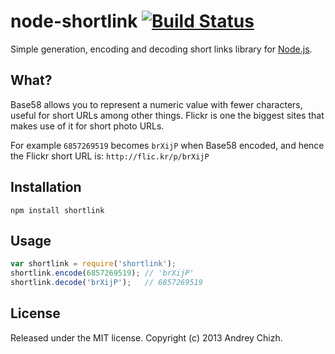 # node-shortlink [![Build Status](https://travis-ci.org/AndreyChizh/node-shortlink.png?branch=master)](https://travis-ci.org/AndreyChizh/node-shortlink)

Simple generation, encoding and decoding short links library for [Node.js].

[node.js]: http://nodejs.org/

## What?

Base58 allows you to represent a numeric value with fewer characters, useful
for short URLs among other things. Flickr is one the biggest sites that makes
use of it for short photo URLs.

For example `6857269519` becomes `brXijP` when Base58 encoded, and hence the
Flickr short URL is: `http://flic.kr/p/brXijP`

## Installation

    npm install shortlink

## Usage

```javascript
var shortlink = require('shortlink');
shortlink.encode(6857269519); // 'brXijP'
shortlink.decode('brXijP');   // 6857269519
```

## License

Released under the MIT license. Copyright (c) 2013 Andrey Chizh.
